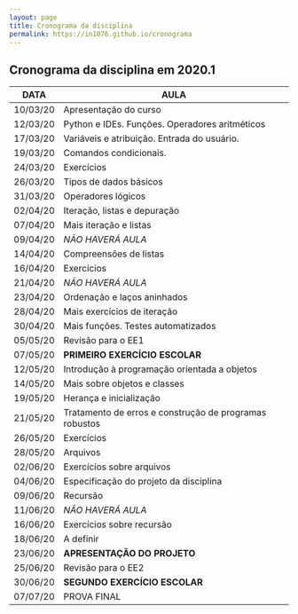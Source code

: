 ```yaml
---
layout: page
title: Cronograma da disciplina 
permalink: https://in1076.github.io/cronograma
---
```


## Cronograma da disciplina em 2020.1	
	
|**DATA**|	**AULA** | 
|--------|-------------------------------------------------|
|10/03/20|	Apresentação do curso |
|12/03/20|	Python e IDEs. Funções. Operadores aritméticos|
|17/03/20|	Variáveis e atribuição. Entrada do usuário.|
|19/03/20|	Comandos condicionais.|
|24/03/20|	Exercícios|
|26/03/20|	Tipos de dados básicos|
|31/03/20|	Operadores lógicos|
|02/04/20|	Iteração, listas e depuração|
|07/04/20|	Mais iteração e listas|
|09/04/20|	*NÃO HAVERÁ AULA*|
|14/04/20|	Compreensões de listas|
|16/04/20|	Exercícios|
|21/04/20|	*NÃO HAVERÁ AULA*|
|23/04/20|	Ordenação e laços aninhados|
|28/04/20|	Mais exercícios de iteração|
|30/04/20|	Mais funções. Testes automatizados|
|05/05/20|	Revisão para o EE1|
|07/05/20|	**PRIMEIRO EXERCÍCIO ESCOLAR**|
|12/05/20|	Introdução à programação orientada a objetos|
|14/05/20|	Mais sobre objetos e classes|
|19/05/20|	Herança e inicialização|
|21/05/20|	Tratamento de erros e construção de programas robustos|
|26/05/20|	Exercícios|
|28/05/20|	Arquivos|
|02/06/20|	Exercícios sobre arquivos|
|04/06/20|	Especificação do projeto da disciplina|
|09/06/20|	Recursão|
|11/06/20|	*NÃO HAVERÁ AULA*|
|16/06/20|	Exercícios sobre recursão|
|18/06/20|	A definir|
|23/06/20|	**APRESENTAÇÃO DO PROJETO**|  
|25/06/20|	Revisão para o EE2|
|30/06/20|	**SEGUNDO EXERCÍCIO ESCOLAR**|
|07/07/20|	PROVA FINAL|
